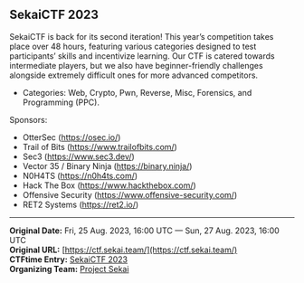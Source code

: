 ## SekaiCTF 2023

SekaiCTF is back for its second iteration! This year’s competition takes place over 48 hours, featuring various categories designed to test participants’ skills and incentivize learning. Our CTF is catered towards intermediate players, but we also have beginner-friendly challenges alongside extremely difficult ones for more advanced competitors.

- Categories: Web, Crypto, Pwn, Reverse, Misc, Forensics, and Programming (PPC).

Sponsors:
- OtterSec (https://osec.io/)
- Trail of Bits (https://www.trailofbits.com/)
- Sec3 (https://www.sec3.dev/)
- Vector 35 / Binary Ninja (https://binary.ninja/)
- N0H4TS (https://n0h4ts.com/)
- Hack The Box (https://www.hackthebox.com/)
- Offensive Security (https://www.offensive-security.com/)
- RET2 Systems (https://ret2.io/)

---
**Original Date:** Fri, 25 Aug. 2023, 16:00 UTC — Sun, 27 Aug. 2023, 16:00 UTC<br>
**Original URL:** [https://ctf.sekai.team/](https://ctf.sekai.team/)<br>
**CTFtime Entry:** [SekaiCTF 2023](https://ctftime.org/event/1923/)<br>
**Organizing Team:** [Project Sekai](https://ctftime.org/team/169557)<br>
<!-- Official URL: https://ctf.sekai.team/-->